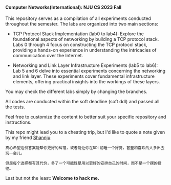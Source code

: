 #### Computer Networks(International): NJU CS 2023 Fall

This repository serves as a compilation of all experiments conducted throughout the semester. The labs are organized into two main sections:

* TCP Protocol Stack Implementation (lab0 to lab4): Explore the foundational aspects of networking by building a TCP protocol stack. Labs 0 through 4 focus on constructing the TCP protocol stack, providing a hands-on experience in understanding the intricacies of communication over the Internet.

* Networking and Link Layer Infrastructure Experiments (lab5 to lab6): Lab 5 and 6 delve into essential experiments concerning the networking and link layer. These experiments cover fundamental infrastructure elements, offering practical insights into the workings of these layers.

You may check the different labs simply by changing the branches.

All codes are conducted within the soft deadline (soft ddl) and passed all the tests.

Feel free to customize the content to better suit your specific repository and instructions.

This repo might lead you to a cheating trip, but I'd like to quote a note given by my friend [Shannju](https://github.com/Shannju/njucser_helphelp):

```text
真心希望这份答案能帮你更好的纠错，或者能让你在DDL前睡一个好觉，甚至和喜欢的人多出去玩一会儿。

但是每个选择都有其代价，多了一个可能性是用以更好的安排自己的时间，而不是一个摆的捷径。
```


Last but not the least: **Welcome to hack me.**
